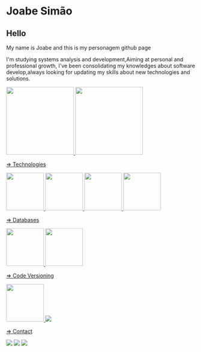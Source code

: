 # Joabe Simão #
  
  ## Hello ##
  My name is Joabe and this is my personagem github page

 I'm studying systems analysis and development,Aiming at personal and professional growth, I've been consolidating my knowledges about software develop,always looking for updating my skills about new technologies and solutions.



<div>
<a href="joabesimao">
<img height="180em" src="https://github-readme-stats.vercel.app/api/top-langs/?username=joabesimao&layout=compact&langs_count=7&theme=dracula"/>
<img height="180em" src="https://github-readme-stats.vercel.app/api?username=joabesimao&show_icons=true&theme=dracula&include_all_commits=true&count_private=true"/>
</div>



  => Technologies
  
  
  <img src="https://cdn.jsdelivr.net/gh/devicons/devicon/icons/java/java-original-wordmark.svg" width="100" height="100" />  <img src="https://cdn.jsdelivr.net/gh/devicons/devicon/icons/javascript/javascript-original.svg" width="100" height="100" />   <img src="https://cdn.jsdelivr.net/gh/devicons/devicon/icons/nodejs/nodejs-original-wordmark.svg" width="100" height="100" />  <img src="https://cdn.jsdelivr.net/gh/devicons/devicon/icons/python/python-original.svg" width="100" height="100" />
  
  => Databases
 
  
 <img src="https://cdn.jsdelivr.net/gh/devicons/devicon/icons/mysql/mysql-original.svg"  width="100" height="100"/>  <img src="https://cdn.jsdelivr.net/gh/devicons/devicon/icons/mongodb/mongodb-original-wordmark.svg" width="100" height="100" />
  
  => Code Versioning
  
  
  <img src="https://cdn.jsdelivr.net/gh/devicons/devicon/icons/git/git-original-wordmark.svg" width="100" height="100" />  
            <img src="https://cdn.jsdelivr.net/gh/devicons/devicon/icons/github/github-original-wordmark.svg" />
          
          
            
          
          
  
  

          
           
            
          
  

      
           
           
   => Contact
  
  
   <a href="https://instagram.com/simaojoabe" target="_blank"><img src="https://img.shields.io/badge/-Instagram-%23E4405F?style=for-the-badge&logo=instagram&logoColor=white" target="_blank"></a>   <a href="https://www.linkedin.com/in/joabe-simao-82a222216" target="_blank"><img src="https://img.shields.io/badge/-LinkedIn-%230077B5?style=for-the-badge&logo=linkedin&logoColor=white" target="_blank"></a>   <a href = simaojoabecosta@gmail.com><img src="https://img.shields.io/badge/Gmail-D14836?style=for-the-badge&logo=gmail&logoColor=white" target="_blank"></a>
   
   
   
  
